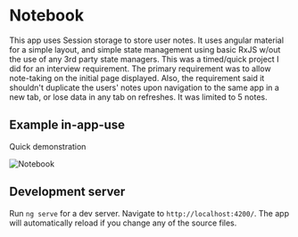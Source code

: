 # Notebook
This app uses Session storage to store user notes. It uses angular material for a simple layout, and simple state management using basic RxJS w/out the use of any 3rd party state managers. This was a timed/quick project I did for an interview requirement. The primary requirement was to allow note-taking on the initial page displayed. Also, the requirement said it shouldn't duplicate the users' notes upon navigation to the same app in a new tab, or lose data in any tab on refreshes. It was limited to 5 notes.

## Example in-app-use
Quick demonstration

![Notebook](https://user-images.githubusercontent.com/36651921/148691790-485ed084-bfac-4ff7-8cc8-62450a7ad4d3.gif)

## Development server

Run `ng serve` for a dev server. Navigate to `http://localhost:4200/`. The app will automatically reload if you change
any of the source files.
